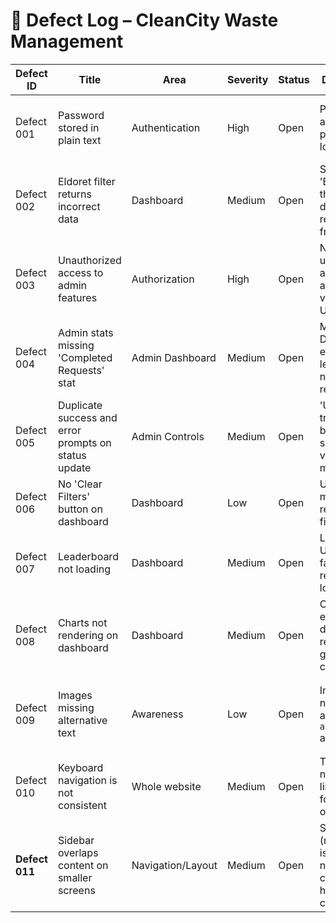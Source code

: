 # 🐞 Defect Log – CleanCity Waste Management

| Defect ID      | Title                                                | Area              | Severity | Status | Description                                                           | Steps to Reproduce                                                            | Expected Result                                                   | Actual Result                             |
| -------------- | ---------------------------------------------------- | ----------------- | -------- | ------ | --------------------------------------------------------------------- | ----------------------------------------------------------------------------- | ----------------------------------------------------------------- | ----------------------------------------- |
| Defect 001     | Password stored in plain text                        | Authentication    | High     | Open   | Passwords are saved as plain text in localStorage                     | Register or log in → DevTools > Application > LocalStorage > cleancity\_users | Password should be encrypted or hashed                            | Password is visible in plain text         |
| Defect 002     | Eldoret filter returns incorrect data                | Dashboard         | Medium   | Open   | Selecting 'Eldoret' in the filter displays requests from Nairobi      | Go to Dashboard → Select 'Eldoret' in filter                                  | Only Eldoret requests should appear                               | Nairobi requests appear                   |
| Defect 003     | Unauthorized access to admin features                | Authorization     | High     | Open   | Non-admin users can access admin pages via direct URL                 | Log in as normal user → Navigate to /admin manually                           | Access should be denied or redirected                             | Admin dashboard loads                     |
| Defect 004     | Admin stats missing 'Completed Requests' stat        | Admin Dashboard   | Medium   | Open   | Missing DOM element ID leads to stat not rendering                    | Log in as admin → View stats section                                          | Completed request stats should be visible                         | No such stat is shown                     |
| Defect 005     | Duplicate success and error prompts on status update | Admin Controls    | Medium   | Open   | 'Update' triggers both success and validation messages                | Edit a request → Change status → Click Update                                 | One success message should appear                                 | Both success and error messages shown     |
| Defect 006     | No 'Clear Filters' button on dashboard               | Dashboard         | Low      | Open   | Users must manually reset each filter input                           | Apply location + status filters → Look for clear button                       | Button should reset all filters                                   | No button exists; must reset manually     |
| Defect 007     | Leaderboard not loading                              | Dashboard         | Medium   | Open   | Leaderboard UI section fails to render or load                        | Login → Visit dashboard → Scroll to leaderboard section                       | Leaderboard data should render                                    | Leaderboard is not visible                |
| Defect 008     | Charts not rendering on dashboard                    | Dashboard         | Medium   | Open   | Chart element doesn't render graph content                            | Login → Visit dashboard → Check chart area                                    | Charts should load with data                                      | Chart section remains empty               |
| Defect 009     | Images missing alternative text                      | Awareness         | Low      | Open   | Images do not have appropriate `alt` attributes                       | Disable images in browser                                                     | Images should be replaced with descriptive alt texts              | Images disappear without alternative text |
| Defect 010     | Keyboard navigation is not consistent                | Whole website     | Medium   | Open   | Tab navigation is limited to form inputs only                         | Use `Tab` to navigate between links and controls                              | Focus should move across all interactive components               | Navigation only works on form fields      |
| **Defect 011** | Sidebar overlaps content on smaller screens          | Navigation/Layout | Medium   | Open   | Sidebar (menu icon) is fixed and non-collapsible, hiding page content | Reduce screen width (tablet/mobile view) → Try accessing hidden content       | Sidebar should collapse or push content, allowing full visibility | Sidebar covers or hides content           |


